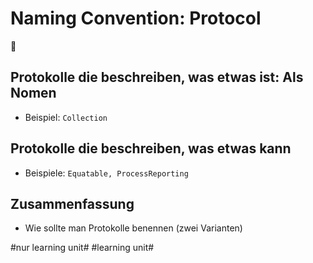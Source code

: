 # Naming Convention: Protocol
💬

## Protokolle die beschreiben, was etwas ist: Als Nomen

- Beispiel: `Collection`

## Protokolle die beschreiben, was etwas kann

- Beispiele: `Equatable, ProcessReporting`

## Zusammenfassung
- Wie sollte man Protokolle benennen (zwei Varianten)


#nur learning unit# #learning unit#